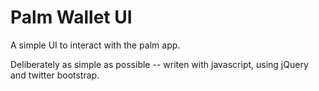 # Palm Wallet UI
A simple UI to interact with the palm app.

Deliberately as simple as possible -- writen with javascript, using jQuery and twitter bootstrap.
